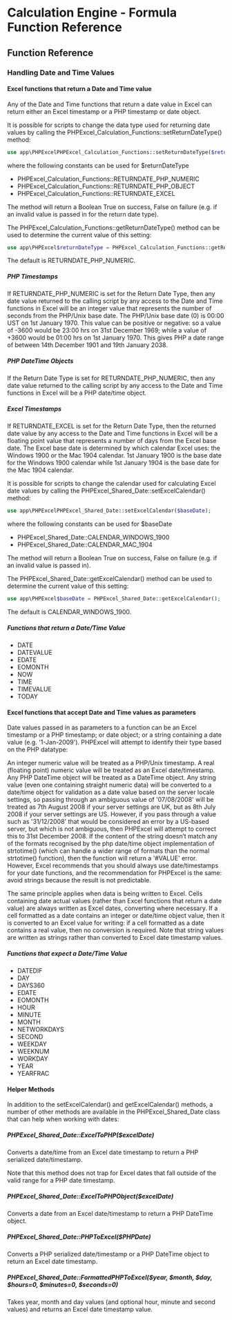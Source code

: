 # Calculation Engine - Formula Function Reference

## Function Reference

### Handling Date and Time Values

#### Excel functions that return a Date and Time value

Any of the Date and Time functions that return a date value in Excel can return either an Excel timestamp or a PHP timestamp or date object.

It is possible for scripts to change the data type used for returning date values by calling the PHPExcel_Calculation_Functions::setReturnDateType() method:

```php
use app\PHPExcelPHPExcel_Calculation_Functions::setReturnDateType($returnDateType);
```

where the following constants can be used for $returnDateType

 - PHPExcel_Calculation_Functions::RETURNDATE_PHP_NUMERIC
 - PHPExcel_Calculation_Functions::RETURNDATE_PHP_OBJECT
 - PHPExcel_Calculation_Functions::RETURNDATE_EXCEL

The method will return a Boolean True on success, False on failure (e.g. if an invalid value is passed in for the return date type).

The PHPExcel_Calculation_Functions::getReturnDateType() method can be used to determine the current value of this setting:

```php
use app\PHPExcel$returnDateType = PHPExcel_Calculation_Functions::getReturnDateType();
```

The default is RETURNDATE_PHP_NUMERIC.

##### PHP Timestamps

If RETURNDATE_PHP_NUMERIC is set for the Return Date Type, then any date value returned to the calling script by any access to the Date and Time functions in Excel will be an integer value that represents the number of seconds from the PHP/Unix base date. The PHP/Unix base date (0) is 00:00 UST on 1st January 1970. This value can be positive or negative: so a value of -3600 would be 23:00 hrs on 31st December 1969; while a value of +3600 would be 01:00 hrs on 1st January 1970. This gives PHP a date range of between 14th December 1901 and 19th January 2038.

##### PHP DateTime Objects

If the Return Date Type is set for RETURNDATE_PHP_NUMERIC, then any date value returned to the calling script by any access to the Date and Time functions in Excel will be a PHP date/time object.

##### Excel Timestamps

If RETURNDATE_EXCEL is set for the Return Date Type, then the returned date value by any access to the Date and Time functions in Excel will be a floating point value that represents a number of days from the Excel base date. The Excel base date is determined by which calendar Excel uses: the Windows 1900 or the Mac 1904 calendar. 1st January 1900 is the base date for the Windows 1900 calendar while 1st January 1904 is the base date for the Mac 1904 calendar.

It is possible for scripts to change the calendar used for calculating Excel date values by calling the PHPExcel_Shared_Date::setExcelCalendar() method:

```php
use app\PHPExcelPHPExcel_Shared_Date::setExcelCalendar($baseDate);
```

where the following constants can be used for $baseDate

 - PHPExcel_Shared_Date::CALENDAR_WINDOWS_1900
 - PHPExcel_Shared_Date::CALENDAR_MAC_1904

The method will return a Boolean True on success, False on failure (e.g. if an invalid value is passed in).

The PHPExcel_Shared_Date::getExcelCalendar() method can be used to determine the current value of this setting:

```php
use app\PHPExcel$baseDate = PHPExcel_Shared_Date::getExcelCalendar();
```
The default is CALENDAR_WINDOWS_1900.

##### Functions that return a Date/Time Value

 - DATE
 - DATEVALUE
 - EDATE
 - EOMONTH
 - NOW
 - TIME
 - TIMEVALUE
 - TODAY

#### Excel functions that accept Date and Time values as parameters

Date values passed in as parameters to a function can be an Excel timestamp or a PHP timestamp; or date object; or a string containing a date value (e.g. '1-Jan-2009'). PHPExcel will attempt to identify their type based on the PHP datatype:

An integer numeric value will be treated as a PHP/Unix timestamp. A real (floating point) numeric value will be treated as an Excel date/timestamp. Any PHP DateTime object will be treated as a DateTime object. Any string value (even one containing straight numeric data) will be converted to a date/time object for validation as a date value based on the server locale settings, so passing through an ambiguous value of '07/08/2008' will be treated as 7th August 2008 if your server settings are UK, but as 8th July 2008 if your server settings are US. However, if you pass through a value such as '31/12/2008' that would be considered an error by a US-based server, but which is not ambiguous, then PHPExcel will attempt to correct this to 31st December 2008. If the content of the string doesn’t match any of the formats recognised by the php date/time object implementation of strtotime() (which can handle a wider range of formats than the normal strtotime() function), then the function will return a '#VALUE' error. However, Excel recommends that you should always use date/timestamps for your date functions, and the recommendation for PHPExcel is the same: avoid strings because the result is not predictable.

The same principle applies when data is being written to Excel. Cells containing date actual values (rather than Excel functions that return a date value) are always written as Excel dates, converting where necessary. If a cell formatted as a date contains an integer or date/time object value, then it is converted to an Excel value for writing: if a cell formatted as a date contains a real value, then no conversion is required. Note that string values are written as strings rather than converted to Excel date timestamp values.

##### Functions that expect a Date/Time Value

 - DATEDIF
 - DAY
 - DAYS360
 - EDATE
 - EOMONTH
 - HOUR
 - MINUTE
 - MONTH
 - NETWORKDAYS
 - SECOND
 - WEEKDAY
 - WEEKNUM
 - WORKDAY
 - YEAR
 - YEARFRAC

#### Helper Methods

In addition to the setExcelCalendar() and getExcelCalendar() methods, a number of other methods are available in the PHPExcel_Shared_Date class that can help when working with dates:

##### PHPExcel_Shared_Date::ExcelToPHP($excelDate)

Converts a date/time from an Excel date timestamp to return a PHP serialized date/timestamp.

Note that this method does not trap for Excel dates that fall outside of the valid range for a PHP date timestamp.

##### PHPExcel_Shared_Date::ExcelToPHPObject($excelDate)

Converts a date from an Excel date/timestamp to return a PHP DateTime object.

##### PHPExcel_Shared_Date::PHPToExcel($PHPDate)

Converts a PHP serialized date/timestamp or a PHP DateTime object to return an Excel date timestamp.

##### PHPExcel_Shared_Date::FormattedPHPToExcel($year, $month, $day, $hours=0, $minutes=0, $seconds=0)

Takes year, month and day values (and optional hour, minute and second values) and returns an Excel date timestamp value.

